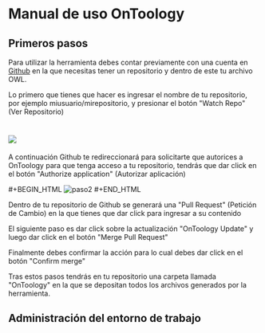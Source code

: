 # Manual de uso OnToology

## Primeros pasos

Para utilizar la herramienta debes contar previamente con una cuenta en [Github](http://github.com) en la que necesitas tener un repositorio y dentro de este tu archivo OWL.

Lo primero que tienes que hacer es ingresar el nombre de tu repositorio, por ejemplo miusuario/mirepositorio, y presionar el botón "Watch Repo" (Ver Repositorio)

# ![](https://github.com/paoespinozarias/ManualOnToology/blob/master/recursos/step1.png)


A continuación Github te redireccionará para solicitarte que autorices a OnToology para que tenga acceso a tu repositorio, tendrás que dar click en el botón "Authorize application" (Autorizar aplicación)

#+BEGIN_HTML
<img src="(https://github.com/paoespinozarias/ManualOnToology/blob/master/recursos/step2_1.png)" alt="paso2"/>
#+END_HTML


Dentro de tu repositorio de Github se generará una "Pull Request" (Petición de Cambio) en la que tienes que dar click para ingresar a su contenido



El siguiente paso es dar click sobre la actualización "OnToology Update" y luego dar click en el botón "Merge Pull Request"




Finalmente debes confirmar la acción para lo cual debes dar click en el botón "Confirm merge"



Tras estos pasos tendrás en tu repositorio una carpeta llamada "OnToology" en la que se depositan todos los archivos generados por la herramienta.


## Administración del entorno de trabajo
